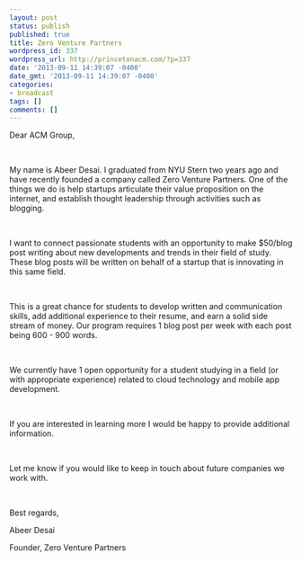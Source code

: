 ```yaml
---
layout: post
status: publish
published: true
title: Zero Venture Partners
wordpress_id: 337
wordpress_url: http://princetonacm.com/?p=337
date: '2013-09-11 14:39:07 -0400'
date_gmt: '2013-09-11 14:39:07 -0400'
categories:
- broadcast
tags: []
comments: []
---
```

<p dir="ltr">Dear ACM Group,</p>
<p>&nbsp;</p>
<p dir="ltr">My name is Abeer Desai. I graduated from NYU Stern two years ago and have recently founded a company called Zero Venture Partners. One of the things we do is help startups articulate their value proposition on the internet, and establish thought leadership through activities such as blogging.</p>
<p>&nbsp;</p>
<p dir="ltr">I want to connect passionate students with an opportunity to make $50/blog post writing about new developments and trends in their field of study. These blog posts will be written on behalf of a startup that is innovating in this same field.</p>
<p>&nbsp;</p>
<p dir="ltr">This is a great chance for students to develop written and communication skills, add additional experience to their resume, and earn a solid side stream of money. Our program requires 1 blog post per week with each post being 600 - 900 words.</p>
<p>&nbsp;</p>
<p dir="ltr">We currently have 1 open opportunity for a student studying in a field (or with appropriate experience) related to cloud technology and mobile app development.</p>
<p>&nbsp;</p>
<p dir="ltr">If you are interested in learning more I would be happy to provide additional information.</p>
<p>&nbsp;</p>
<p dir="ltr">Let me know if you would like to keep in touch about future companies we work with.</p>
<p>&nbsp;</p>
<p dir="ltr">Best regards,</p>
<p dir="ltr">Abeer Desai</p>
<p dir="ltr">Founder, Zero Venture Partners</p>
